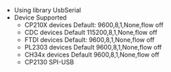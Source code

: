 <ul>
<li>Using library UsbSerial</li>
<li>Device Supported
<ul>
<li>CP210X devices Default: 9600,8,1,None,flow off</li>

<li>CDC devices Default 115200,8,1,None,flow off</li>

<li>FTDI devices Default: 9600,8,1,None,flow off</li>

<li>PL2303 devices Default 9600,8,1,None,flow off</li>

<li>CH34x devices Default 9600,8,1,None,flow off</li>

<li>CP2130 SPI-USB</li>
</ul>
</li>
</ul>
